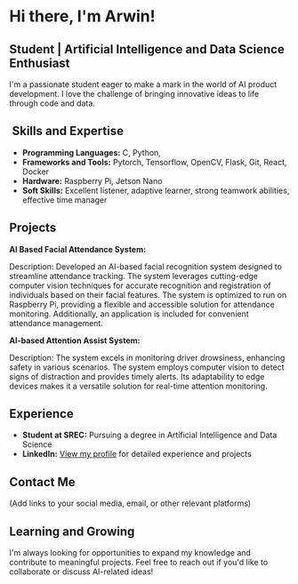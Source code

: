 #  Hi there, I'm Arwin!

##  Student | Artificial Intelligence and Data Science Enthusiast

I'm a passionate student eager to make a mark in the world of AI product development. I love the challenge of bringing innovative ideas to life through code and data.

## ️ Skills and Expertise

- **Programming Languages:** C, Python, 
- **Frameworks and Tools:** Pytorch, Tensorflow, OpenCV, Flask, Git, React, Docker
- **Hardware:** Raspberry Pi, Jetson Nano
- **Soft Skills:** Excellent listener, adaptive learner, strong teamwork abilities, effective time manager 

##  Projects

**AI Based Facial Attendance System:**

Description: Developed an AI-based facial recognition system designed to streamline attendance tracking. The system leverages cutting-edge computer vision techniques for accurate recognition and registration of individuals based on their facial features. The system is optimized to run on Raspberry Pi, providing a flexible and accessible solution for attendance monitoring. Additionally, an application is included for convenient attendance management.

**AI-based Attention Assist System:**

Description: The system excels in monitoring driver drowsiness, enhancing safety in various scenarios. The system employs computer vision to detect signs of distraction and provides timely alerts. Its adaptability to edge devices makes it a versatile solution for real-time attention monitoring. 


##  Experience

- **Student at SREC:** Pursuing a degree in Artificial Intelligence and Data Science
- **LinkedIn:** [View my profile](https://www.linkedin.com/in/arwindh-raj-0155b621a/) for detailed experience and projects

##  Contact Me

(Add links to your social media, email, or other relevant platforms)

##  Learning and Growing

I'm always looking for opportunities to expand my knowledge and contribute to meaningful projects. Feel free to reach out if you'd like to collaborate or discuss AI-related ideas!
